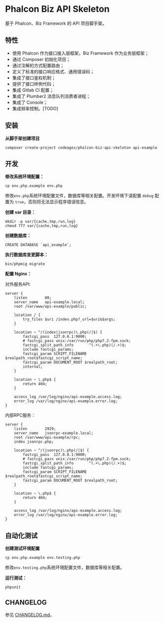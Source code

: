 # Phalcon Biz API Skeleton

基于 Phalcon、Biz Framework 的 API 项目脚手架。

## 特性

* 使用 Phalcon 作为接口接入层框架，Biz Framework 作为业务层框架；
* 通过 Composer 初始化项目；
* 通过注解的方式配置路由；
* 定义了标准的接口响应格式、通用错误码；
* 集成了接口鉴权机制；
* 提供了接口样例代码；
* 集成 Gitlab CI 配置；
* 集成了 Plumber2 消息队列消费者进程；
* 集成了 Console；
* 集成频率控制。[TODO]

## 安装

**从脚手架创建项目**
```
composer create-project codeages/phalcon-biz-api-skeleton api-example
```

## 开发

**修改系统环境配置：**

```
cp env.php.example env.php
```

修改`env.php`系统环境配置文件，数据库等相关配置。开发环境下请配置 `debug` 配置为 `true`，否则将无法显示程序错误信息。

**创建 var 目录：**

```
mkdir -p var/{cache,tmp,run,log}
chmod 777 var/{cache,tmp,run,log}
```

**创建数据库：**

```shell
CREATE DATABASE `api_example`;
```

**执行数据库变更脚本：**

```shell
bin/phpmig migrate
```

**配置 Nginx：**


对外服务API:
```nginx
server {
    listen        80;
    server_name   api-example.local;
    root /var/www/api-example/public;
    
    location / {
        try_files $uri /index.php?_url=$uri&$args;
    }

    location ~ ^/(index|jsonrpc)\.php(/|$) {
        fastcgi_pass  127.0.0.1:9000;
        # fastcgi_pass unix:/var/run/php/php7.2-fpm.sock;
        fastcgi_split_path_info       ^(.+\.php)(/.+)$;
        include fastcgi_params;
        fastcgi_param SCRIPT_FILENAME $realpath_root$fastcgi_script_name;
        fastcgi_param DOCUMENT_ROOT $realpath_root;
        internal;
    }

    location ~ \.php$ {
        return 404;
    }

    access_log /var/log/nginx/api-example.access.log;
    error_log /var/log/nginx/api-example.error.log;
}
```

内部RPC服务：

```nginx
server {
    listen        2929;
    server_name   jsonrpc-example.local;
    root /var/www/api-example/rpc;
    index jsonrpc.php;
    
    location ~ ^/(jsonrpc)\.php(/|$) {
        fastcgi_pass  127.0.0.1:9000;
        # fastcgi_pass unix:/var/run/php/php7.2-fpm.sock;
        fastcgi_split_path_info       ^(.+\.php)(/.+)$;
        include fastcgi_params;
        fastcgi_param SCRIPT_FILENAME $realpath_root$fastcgi_script_name;
        fastcgi_param DOCUMENT_ROOT $realpath_root;
    }

    location ~ \.php$ {
        return 404;
    }

    access_log /var/log/nginx/api-example.access.log;
    error_log /var/log/nginx/api-example.error.log;
}
```

## 自动化测试

**创建测试环境配置**

```
cp env.php.example env.testing.php
```

修改`env.testing.php`系统环境配置文件，数据库等相关配置。

**运行测试：**

```
phpunit
```

## CHANGELOG

参见 [CHANGELOG.md](CHANGELOG.md)。
